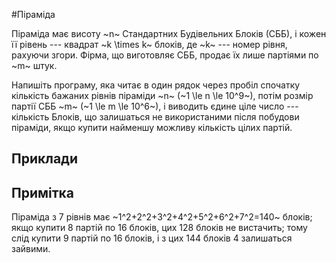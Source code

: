 #Піраміда

Піраміда має висоту ~n~ Стандартних Будівельних Блоків (СББ), і кожен її рівень --- квадрат ~k \times k~ блоків, де ~k~ --- номер рівня, рахуючи згори. Фірма, що виготовляє СББ, продає їх лише партіями по ~m~ штук.

Напишіть програму, яка читає в один рядок через пробіл спочатку кількість бажаних рівнів піраміди ~n~ (~1 \le n \le 10^9~), потім розмір партії СББ ~m~ (~1 \le m \le 10^6~), і виводить єдине ціле число --- кількість Блоків, що залишаться не використаними після побудови піраміди, якщо купити найменшу можливу кількість цілих партій.

## Приклади

## Примітка
Піраміда з 7 рівнів має ~1^2+2^2+3^2+4^2+5^2+6^2+7^2=140~ блоків; якщо купити 8 партій по 16 блоків, цих 128 блоків не вистачить; тому слід купити 9 партій по 16 блоків, і з цих 144 блоків 4 залишаться зайвими.﻿
